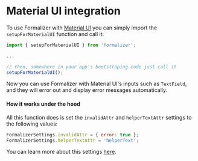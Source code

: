# Material UI integration

To use Formalizer with [Material UI](https://material-ui.com/) you can simply import the `setupForMaterialUI` function and call it:

```jsx
import { setupForMaterialUI } from 'formalizer';

...

// then, somewhere in your app's bootstraping code just call it
setupForMaterialUI();
```

Now you can use Formalizer with Material UI's inputs such as `TextField`, and they will error out and display error messages automatically.

#### How it works under the hood

All this function does is set the `invalidAttr` and `helperTextAttr` settings to the following values:

```jsx
FormalizerSettings.invalidAttr = { error: true };
FormalizerSettings.helperTextAttr = 'helperText';
```

You can learn more about this settings [here](settings.md).
